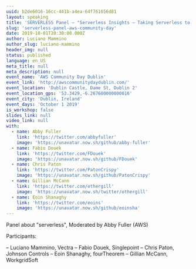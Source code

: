 ```yaml
---
uuid: b2de6016-16cc-441b-a4ea-64f761656d81
layout: speaking
title: 'SERVERLESS Panel – "Serverless Insights – Taking Serverless to the next level"'
slug: 'serverless-panel-aws-community-day'
date: 2019-10-01T20:30:00.000Z
author: Luciano Mammino
author_slug: luciano-mammino
header_img: null
status: published
language: en_US
meta_title: null
meta_description: null
event_name: 'AWS Community Day Dublin'
event_link: 'http://awscommunitydaydublin.com/'
event_location: 'Dublin Castle, Dame St, Dublin 2'
event_location_gps: '53.3429,-6.267600000000016'
event_city: 'Dublin, Ireland'
event_days: 'October 1 2019'
is_workshop: false
slides_link: null
video_link: null
with:
  - name: Abby Fuller
    link: 'https://twitter.com/abbyfuller'
    image: 'https://unavatar.now.sh/github/abby-fuller'
  - name: Fabio Douek
    link: 'https://twitter.com/FDouek'
    image: 'https://unavatar.now.sh/github/FDouek'
  - name: Chris Paton
    link: 'https://twitter.com/PatonCrispy'
    image: 'https://unavatar.now.sh/github/PatonCrispy'
  - name: Gillian McCann
    link: 'https://twitter.com/othergill'
    image: 'https://unavatar.now.sh/twitter/othergill'
  - name: Eoin Shanaghy
    link: 'https://twitter.com/eoins'
    image: 'https://unavatar.now.sh/github/eoinsha'
---
```


Panel about "serverless", Moderated by Abby Fuller (AWS)

Participants:

  – Luciano Mammino, Vectra
  – Fabio Douek, Singlepoint
  – Chris Paton, Johnson Controls
  – Eoin Shanaghy, fourTheorem
  – Gillian McCann, WorkgridSoft
